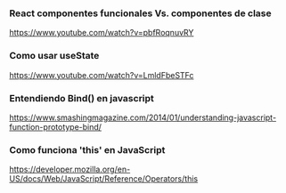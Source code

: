 ### React componentes funcionales Vs. componentes de clase
https://www.youtube.com/watch?v=pbfRoqnuvRY
### Como usar useState
https://www.youtube.com/watch?v=LmldFbeSTFc
### Entendiendo Bind() en javascript
https://www.smashingmagazine.com/2014/01/understanding-javascript-function-prototype-bind/
### Como funciona 'this' en JavaScript
https://developer.mozilla.org/en-US/docs/Web/JavaScript/Reference/Operators/this

